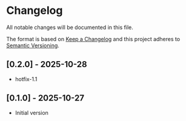 # Changelog
All notable changes will be documented in this file.

The format is based on [Keep a Changelog](http://keepachangelog.com/)
and this project adheres to [Semantic Versioning](http://semver.org/).

## [0.2.0] - 2025-10-28

- hotfix-1.1

## [0.1.0] - 2025-10-27

- Initial version
